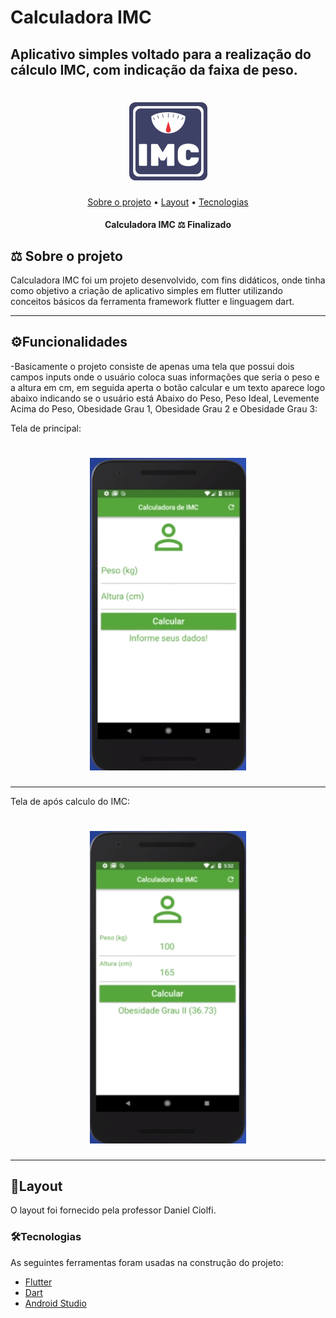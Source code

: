 # Calculadora IMC
## Aplicativo simples voltado para a realização do cálculo IMC, com indicação da faixa de peso.

<h1 align="center">
  <img title="calculadora" height="125" width="125" src="./img-readme/imc-logo.png" />
</h1>

<p align="center">
 <a href="#-sobre-o-projeto">Sobre o projeto</a> •
 <a href="#-layout">Layout</a> • 
 <a href="#-tecnologias">Tecnologias</a>
</p>

<h4 align="center"> 
	  Calculadora IMC ⚖️ Finalizado 
</h4>

## ⚖️ Sobre o projeto

Calculadora IMC foi um projeto desenvolvido, com fins didáticos, onde tinha como 
objetivo a criação de aplicativo simples em flutter utilizando conceitos básicos da ferramenta framework flutter e linguagem dart.

---

## ⚙Funcionalidades

-Basicamente o projeto consiste de apenas uma tela que possui dois campos inputs onde o usuário coloca suas informações que seria o peso e a altura em cm, 
em seguida aperta o botão calcular e um texto aparece logo abaixo indicando se o usuário está Abaixo do Peso, Peso Ideal, Levemente Acima do Peso, Obesidade Grau 1, Obesidade Grau 2
e Obesidade Grau 3:

  Tela de principal:
  
  <h1 align="center">
  	<img title="calculadora" height="500" width="250" src="./img-readme/imc-campo.png" />
  </h1>
  
  ---
  
  Tela de após calculo do IMC:
  <h1 align="center">
  	<img title="calculadora" height="500" width="250" src="./img-readme/imc-calculo.png" />
  </h1>
  
  ---     

## 🎨Layout

O layout foi fornecido pela professor 
Daniel Ciolfi.


### 🛠Tecnologias

As seguintes ferramentas foram usadas na construção do projeto:

- [Flutter](https://flutter.dev/?gclsrc=aw.ds&gclid=EAIaIQobChMIjp3C8pSt9AIVrD6tBh3Y0ALjEAAYASAAEgL2hvD_BwE)
- [Dart](https://dart.dev/)
- [Android Studio](https://developer.android.com/studio?hl=pt&gclsrc=aw.ds&gclid=EAIaIQobChMImf6cj5Wt9AIVHR-tBh0uxQXrEAAYASAAEgI1IvD_BwE)

